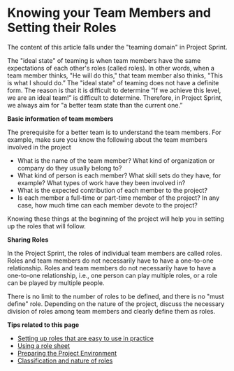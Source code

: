 # Knowing your Team Members and Setting their Roles

The content of this article falls under the "teaming domain" in Project Sprint.

The "ideal state" of teaming is when team members have the same expectations of each other's roles (called roles). In other words, when a team member thinks, "He will do this," that team member also thinks, "This is what I should do.” The "ideal state" of teaming does not have a definite form. The reason is that it is difficult to determine "If we achieve this level, we are an ideal team!” is difficult to determine. Therefore, in Project Sprint, we always aim for "a better team state than the current one.”

**Basic information of team members**

The prerequisite for a better team is to understand the team members. For example, make sure you know the following about the team members involved in the project

* What is the name of the team member? What kind of organization or company do they usually belong to?
* What kind of person is each member? What skill sets do they have, for example? What types of work have they been involved in?
* What is the expected contribution of each member to the project?
* Is each member a full-time or part-time member of the project? In any case, how much time can each member devote to the project?

Knowing these things at the beginning of the project will help you in setting up the roles that will follow.

**Sharing Roles**

In the Project Sprint, the roles of individual team members are called roles. Roles and team members do not necessarily have to have a one-to-one relationship. Roles and team members do not necessarily have to have a one-to-one relationship, i.e., one person can play multiple roles, or a role can be played by multiple people.

There is no limit to the number of roles to be defined, and there is no "must define" role. Depending on the nature of the project, discuss the necessary division of roles among team members and clearly define them as roles.

**Tips related to this page**

* [Setting up roles that are easy to use in practice](../tips/tips5-setting-up-roles-that-are-easy-to-use-in-practice.md)
* [Using a role sheet](../tips/tips6-using-a-roll-sheet.md)
* [Preparing the Project Environment](../tips/4-preparing-project-environments.md)
* [Classification and nature of roles](../tips/tips13-classification-and-properties-of-roles.md)
